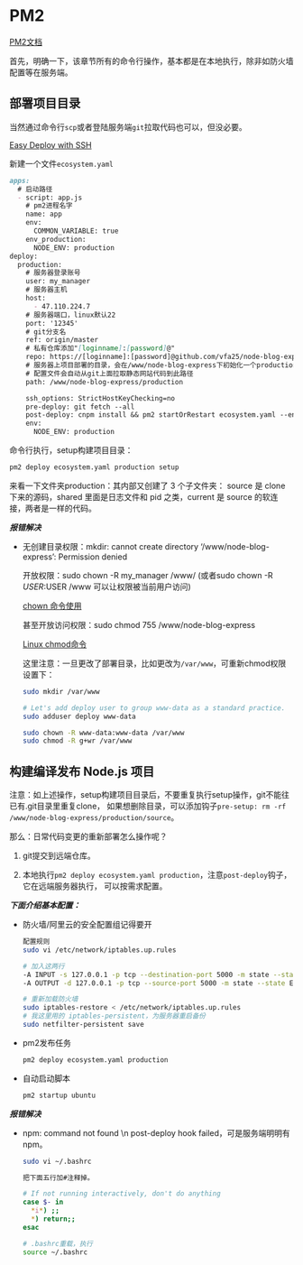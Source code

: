 # PM2

[PM2文档](https://pm2.io/doc/en/runtime/quick-start/?utm_source=pm2&utm_medium=website&utm_campaign=rebranding)

首先，明确一下，该章节所有的命令行操作，基本都是在本地执行，除非如防火墙配置等在服务端。

## 部署项目目录

当然通过命令行`scp`或者登陆服务端`git`拉取代码也可以，但没必要。

[Easy Deploy with SSH](https://pm2.io/doc/en/runtime/guide/easy-deploy-with-ssh/)

新建一个文件`ecosystem.yaml`

```md
apps:
  # 启动路径
  - script: app.js
    # pm2进程名字
    name: app
    env:
      COMMON_VARIABLE: true
    env_production:
      NODE_ENV: production
deploy:
  production:
    # 服务器登录账号
    user: my_manager
    # 服务器主机
    host:
      - 47.110.224.7
    # 服务器端口，linux默认22
    port: '12345'
    # git分支名
    ref: origin/master
    # 私有仓库添加"[loginname]:[password]@"
    repo: https://[loginname]:[password]@github.com/vfa25/node-blog-express.git
    # 服务器上项目部署的目录，会在/www/node-blog-express下初始化一个production文件夹
    # 配置文件会自动从git上面拉取静态网站代码到此路径
    path: /www/node-blog-express/production

    ssh_options: StrictHostKeyChecking=no
    pre-deploy: git fetch --all
    post-deploy: cnpm install && pm2 startOrRestart ecosystem.yaml --env production
    env:
      NODE_ENV: production
```

命令行执行，setup构建项目目录：

``` sh
pm2 deploy ecosystem.yaml production setup
```

来看一下文件夹production：其内部又创建了 3 个子文件夹：
source 是 clone 下来的源码，shared 里面是日志文件和 pid 之类，current 是 source 的软连接，两者是一样的代码。

***报错解决***

- 无创建目录权限：mkdir: cannot create directory ‘/www/node-blog-express’: Permission denied

  开放权限：sudo chown -R my_manager /www/ (或者sudo chown -R $USER:$USER /www 可以让权限被当前用户访问)

  [chown 命令使用](https://www.jianshu.com/p/ff20d7c8132f)

  甚至开放访问权限：sudo chmod 755 /www/node-blog-express

  [Linux chmod命令](https://www.runoob.com/linux/linux-comm-chmod.html)

  这里注意：一旦更改了部署目录，比如更改为`/var/www`，可重新chmod权限设置下：

  ```sh
  sudo mkdir /var/www

  # Let's add deploy user to group www-data as a standard practice.
  sudo adduser deploy www-data

  sudo chown -R www-data:www-data /var/www  
  sudo chmod -R g+wr /var/www 
  ```

## 构建编译发布 Node.js 项目

注意：如上述操作，setup构建项目目录后，不要重复执行setup操作，git不能往已有.git目录里重复clone，
如果想删除目录，可以添加钩子`pre-setup: rm -rf /www/node-blog-express/production/source`。

那么：日常代码变更的重新部署怎么操作呢？

1. git提交到远端仓库。

2. 本地执行`pm2 deploy ecosystem.yaml production`，注意`post-deploy`钩子，它在远端服务器执行，
可以按需求配置。

***下面介绍基本配置：***

- 防火墙/阿里云的安全配置组记得要开

  ```sh
  配置规则
  sudo vi /etc/network/iptables.up.rules

  # 加入这两行
  -A INPUT -s 127.0.0.1 -p tcp --destination-port 5000 -m state --state NEW,ESTABLISHED -j ACCEPT
  -A OUTPUT -d 127.0.0.1 -p tcp --source-port 5000 -m state --state ESTABLISHED -j ACCEPT

  # 重新加载防火墙
  sudo iptables-restore < /etc/network/iptables.up.rules
  # 我这里用的 iptables-persistent，为服务器重启备份
  sudo netfilter-persistent save
  ```

- pm2发布任务

  ``` sh
  pm2 deploy ecosystem.yaml production
  ```

- 自动启动脚本

  ``` sh
  pm2 startup ubuntu
  ```

***报错解决***

- npm: command not found \n post-deploy hook failed，可是服务端明明有npm。

  ```sh
  sudo vi ~/.bashrc

  把下面五行加#注释掉。

  # If not running interactively, don't do anything
  case $- in
    *i*) ;;
    *) return;;
  esac

  # .bashrc重载，执行
  source ~/.bashrc
  ```
